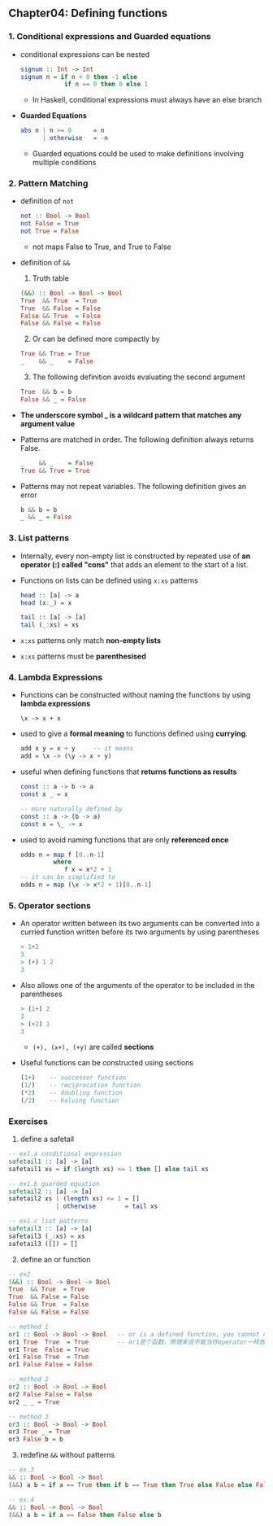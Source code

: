 ## Chapter04: Defining functions

### 1. Conditional expressions and Guarded equations

-   conditional expressions can be nested

    ```haskell
    signum :: Int -> Int
    signum n = if n < 0 then -1 else
    			if n == 0 then 0 else 1
    ```

    -   In Haskell, conditional expressions must always have an else branch

-   **Guarded Equations**

    ```haskell
    abs n | n >= 0 		= n
    	  | otherwise	= -n
    ```

    -   Guarded equations could be used to make definitions involving multiple conditions

### 2. Pattern Matching

-   definition of `not`

    ```haskell
    not :: Bool -> Bool
    not False = True
    not True = False
    ```

    -   not maps False to True, and True to False

-   definition of `&&`

    1.   Truth table

    ```haskell
    (&&) :: Bool -> Bool -> Bool
    True  && True  = True
    True  && False = False
    False && True  = False
    False && False = False
    ```

    2.   Or can be defined more compactly by

    ```haskell
    True && True = True
    _    && _    = False
    ```

    3.   The following definition avoids evaluating the second argument

    ```haskell
    True  && b = b
    False && _ = False
    ```

-   **The underscore symbol _ is a wildcard pattern that matches any argument value**

-   Patterns are matched in order. The following definition always returns False.

    ```haskell
    _    && _    = False
    True && True = True
    ```

-   Patterns may not repeat variables. The following definition gives an error

    ```haskell
    b && b = b
    _ && _ = False
    ```

### 3. List patterns

-   Internally, every non-empty list is constructed by repeated use of **an operator (:) called "cons"** that adds an element to the start of a list.

-   Functions on lists can be defined using `x:xs` patterns

    ```haskell
    head :: [a] -> a
    head (x:_) = x
    
    tail :: [a] -> [a]
    tail (_:xs) = xs
    ```

-   `x:xs` patterns only match **non-empty lists**

-   `x:xs` patterns must be **parenthesised**

### 4. Lambda Expressions

-   Functions can be constructed without naming the functions by using **lambda expressions**

    `\x -> x + x`

-   used to give a **formal meaning** to functions defined using **currying**.

    ```haskell
    add x y = x + y		-- it means
    add = \x -> (\y -> x + y)
    ```

-   useful when defining functions that **returns functions as results**

    ```haskell
    const :: a -> b -> a
    const x _ = x
    
    -- more naturally defined by
    const :: a -> (b -> a)
    const x = \_ -> x
    ```
    
-   used to avoid naming functions that are only **referenced once**

    ```haskell
    odds n = map f [0..n-1]
    		 where
    		 	f x = x*2 + 1
    -- it can be simplified to
    odds n = map (\x -> x*2 + 1)[0..n-1]
    ```

### 5. Operator sections

-   An operator written between its two arguments can be converted into a curried function written before its two arguments by using parentheses

    ```haskell
    > 1+2
    3
    > (+) 1 2
    3
    ```

-   Also allows one of the arguments of the operator to be included in the parentheses

    ```haskell
    > (1+) 2
    3
    > (+2) 1
    3
    ```

    -   `(+), (x+), (+y)` are called **sections**

-   Useful functions can be constructed using sections

    ```haskell
    (1+)	-- successor function
    (1/)	-- reciprocation function
    (*2)	-- doubling function
    (/2)	-- halving function
    ```


### Exercises

1.   define a safetail

```haskell
-- ex1.a conditional expression
safetail1 :: [a] -> [a]
safetail1 xs = if (length xs) <= 1 then [] else tail xs

-- ex1.b guarded equation
safetail2 :: [a] -> [a]
safetail2 xs | (length xs) <= 1 = []
             | otherwise        = tail xs

-- ex1.c list patterns
safetail3 :: [a] -> [a]
safetail3 (_:xs) = xs 
safetail3 ([]) = []
```

2.   define an or function

```haskell
-- ex2
(&&) :: Bool -> Bool -> Bool
True  && True  = True
True  && False = False
False && True  = False
False && False = False

-- method 1
or1 :: Bool -> Bool -> Bool   -- or is a defined function, you cannot name a function 'or'
or1 True  True  = True        -- or1是个函数，照理来说不能当作operator一样放在两个变量当中使用
or1 True  False = True
or1 False True  = True
or1 False False = False

-- method 2
or2 :: Bool -> Bool -> Bool
or2 False False = False
or2 _ _ = True

-- method 3
or3 :: Bool -> Bool -> Bool
or3 True _ = True
or3 False b = b
```

3.   redefine `&&` without patterns

```haskell
-- ex.3
&& :: Bool -> Bool -> Bool
(&&) a b = if a == True then if b == True then True else False else False
```

```haskell
-- ex.4
&& :: Bool -> Bool -> Bool
(&&) a b = if a == False then False else b
```


